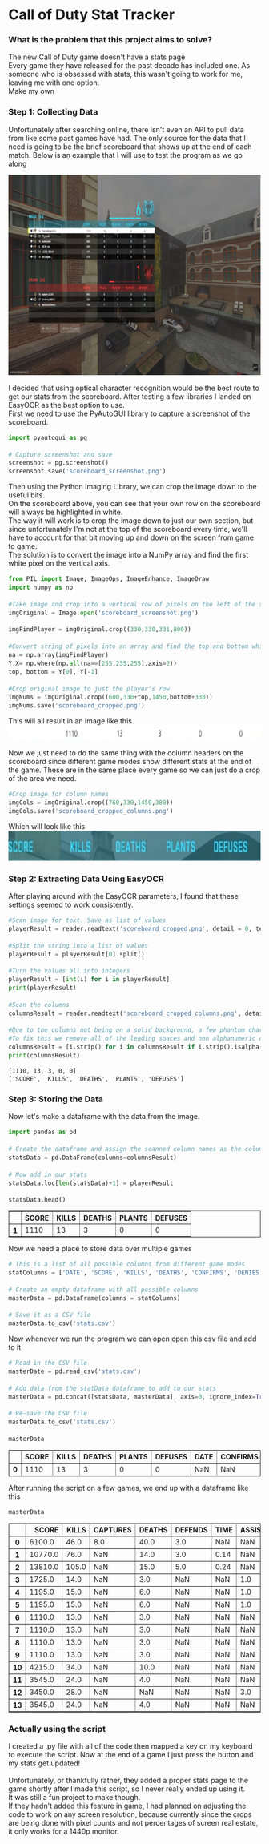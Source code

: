 # Call of Duty Stat Tracker

### What is the problem that this project aims to solve?
The new Call of Duty game doesn't have a stats page<br>
Every game they have released for the past decade has included one. As someone who is obsessed with stats, this wasn't going to work for me, leaving me with one option.<br>
Make my own

### Step 1: Collecting Data

Unfortunately after searching online, there isn't even an API to pull data from like some past games have had. The only source for the data that I need is going to be the brief scoreboard that shows up at the end of each match. Below is an example that I will use to test the program as we go along

<img src="scoreboard4.png" width="800" height="400">

I decided that using optical character recognition would be the best route to get our stats from the scoreboard. After testing a few libraries I landed on EasyOCR as the best option to use.<br>
First we need to use the PyAutoGUI library to capture a screenshot of the scoreboard.


```python
import pyautogui as pg

# Capture screenshot and save
screenshot = pg.screenshot()
screenshot.save('scoreboard_screenshot.png')
```

Then using the Python Imaging Library, we can crop the image down to the useful bits.<br>
On the scoreboard above, you can see that your own row on the scoreboard will always be highlighted in white.<br>
The way it will work is to crop the image down to just our own section, but since unfortunately I'm not at the top of the scoreboard every time, we'll have to account for that bit moving up and down on the screen from game to game.<br>
The solution is to convert the image into a NumPy array and find the first white pixel on the vertical axis. 


```python
from PIL import Image, ImageOps, ImageEnhance, ImageDraw
import numpy as np

#Take image and crop into a vertical row of pixels on the left of the scoreboard
imgOriginal = Image.open('scoreboard_screenshot.png')

imgFindPlayer = imgOriginal.crop((330,330,331,800))

#Convert string of pixels into an array and find the top and bottom white pixels
na = np.array(imgFindPlayer)
Y,X= np.where(np.all(na==[255,255,255],axis=2))
top, bottom = Y[0], Y[-1]

#Crop original image to just the player's row
imgNums = imgOriginal.crop((600,330+top,1450,bottom+330))
imgNums.save('scoreboard_cropped.png')

```

This will all result in an image like this.<br>
<img src="scoreboardcropped.png" width="800" height="30">

Now we just need to do the same thing with the column headers on the scoreboard since different game modes show different stats at the end of the game. These are in the same place every game so we can just do a crop of the area we need.


```python
#Crop image for column names
imgCols = imgOriginal.crop((760,330,1450,380))
imgCols.save('scoreboard_cropped_columns.png')
```

Which will look like this<br>
<img src="scoreboardcroppedcolumns.png" width="800" height="60">

### Step 2: Extracting Data Using EasyOCR

After playing around with the EasyOCR parameters, I found that these settings seemed to work consistently.


```python
#Scan image for text. Save as list of values
playerResult = reader.readtext('scoreboard_cropped.png', detail = 0, text_threshold= .5, low_text=.001)

#Split the string into a list of values
playerResult = playerResult[0].split()

#Turn the values all into integers 
playerResult = [int(i) for i in playerResult]
print(playerResult)

#Scan the columns
columnsResult = reader.readtext('scoreboard_cropped_columns.png', detail = 0, text_threshold= .9, low_text=.3)

#Due to the columns not being on a solid background, a few phantom characters would show up in the scan.
#To fix this we remove all of the leading spaces and non alphanumeric characters
columnsResult = [i.strip() for i in columnsResult if i.strip().isalpha()]
print(columnsResult)
```

    [1110, 13, 3, 0, 0]
    ['SCORE', 'KILLS', 'DEATHS', 'PLANTS', 'DEFUSES']
    

### Step 3: Storing the Data

Now let's make a dataframe with the data from the image.


```python
import pandas as pd

# Create the dataframe and assign the scanned column names as the columns
statsData = pd.DataFrame(columns=columnsResult)

# Now add in our stats
statsData.loc[len(statsData)+1] = playerResult

statsData.head()
```




<div>
<style scoped>
    .dataframe tbody tr th:only-of-type {
        vertical-align: middle;
    }

    .dataframe tbody tr th {
        vertical-align: top;
    }

    .dataframe thead th {
        text-align: right;
    }
</style>
<table border="1" class="dataframe">
  <thead>
    <tr style="text-align: right;">
      <th></th>
      <th>SCORE</th>
      <th>KILLS</th>
      <th>DEATHS</th>
      <th>PLANTS</th>
      <th>DEFUSES</th>
    </tr>
  </thead>
  <tbody>
    <tr>
      <th>1</th>
      <td>1110</td>
      <td>13</td>
      <td>3</td>
      <td>0</td>
      <td>0</td>
    </tr>
  </tbody>
</table>
</div>



Now we need a place to store data over multiple games


```python
# This is a list of all possible columns from different game modes
statColumns = ['DATE', 'SCORE', 'KILLS', 'DEATHS', 'CONFIRMS', 'DENIES', 'TIME', 'ASSISTS', 'LATENCY', 'PLANTS', 'DEFUSES']

# Create an empty dataframe with all possible columns
masterData = pd.DataFrame(columns = statColumns)

# Save it as a CSV file
masterData.to_csv('stats.csv')

```

Now whenever we run the program we can open open this csv file and add to it


```python
# Read in the CSV file
masterDate = pd.read_csv('stats.csv')

# Add data from the statData dataframe to add to our stats
masterData = pd.concat([statsData, masterData], axis=0, ignore_index=True)

# Re-save the CSV file
masterData.to_csv('stats.csv')

masterData
```




<div>
<style scoped>
    .dataframe tbody tr th:only-of-type {
        vertical-align: middle;
    }

    .dataframe tbody tr th {
        vertical-align: top;
    }

    .dataframe thead th {
        text-align: right;
    }
</style>
<table border="1" class="dataframe">
  <thead>
    <tr style="text-align: right;">
      <th></th>
      <th>SCORE</th>
      <th>KILLS</th>
      <th>DEATHS</th>
      <th>PLANTS</th>
      <th>DEFUSES</th>
      <th>DATE</th>
      <th>CONFIRMS</th>
      <th>DENIES</th>
      <th>TIME</th>
      <th>ASSISTS</th>
      <th>LATENCY</th>
    </tr>
  </thead>
  <tbody>
    <tr>
      <th>0</th>
      <td>1110</td>
      <td>13</td>
      <td>3</td>
      <td>0</td>
      <td>0</td>
      <td>NaN</td>
      <td>NaN</td>
      <td>NaN</td>
      <td>NaN</td>
      <td>NaN</td>
      <td>NaN</td>
    </tr>
  </tbody>
</table>
</div>



After running the script on a few games, we end up with a dataframe like this


```python
masterData
```




<div>
<table border="1" class="dataframe">
  <thead>
    <tr style="text-align: right;">
      <th></th>
      <th>SCORE</th>
      <th>KILLS</th>
      <th>CAPTURES</th>
      <th>DEATHS</th>
      <th>DEFENDS</th>
      <th>TIME</th>
      <th>ASSISTS</th>
      <th>RATIO</th>
      <th>PLANTS</th>
      <th>DEFUSES</th>
      <th>CONFIRMS</th>
      <th>DENIES</th>
      <th>LATENCY</th>
    </tr>
  </thead>
  <tbody>
    <tr>
      <th>0</th>
      <td>6100.0</td>
      <td>46.0</td>
      <td>8.0</td>
      <td>40.0</td>
      <td>3.0</td>
      <td>NaN</td>
      <td>NaN</td>
      <td>NaN</td>
      <td>NaN</td>
      <td>NaN</td>
      <td>NaN</td>
      <td>NaN</td>
      <td>NaN</td>
    </tr>
    <tr>
      <th>1</th>
      <td>10770.0</td>
      <td>76.0</td>
      <td>NaN</td>
      <td>14.0</td>
      <td>3.0</td>
      <td>0.14</td>
      <td>NaN</td>
      <td>NaN</td>
      <td>NaN</td>
      <td>NaN</td>
      <td>NaN</td>
      <td>NaN</td>
      <td>NaN</td>
    </tr>
    <tr>
      <th>2</th>
      <td>13810.0</td>
      <td>105.0</td>
      <td>NaN</td>
      <td>15.0</td>
      <td>5.0</td>
      <td>0.24</td>
      <td>NaN</td>
      <td>NaN</td>
      <td>NaN</td>
      <td>NaN</td>
      <td>NaN</td>
      <td>NaN</td>
      <td>NaN</td>
    </tr>
    <tr>
      <th>3</th>
      <td>1725.0</td>
      <td>14.0</td>
      <td>NaN</td>
      <td>3.0</td>
      <td>NaN</td>
      <td>NaN</td>
      <td>1.0</td>
      <td>4.67</td>
      <td>NaN</td>
      <td>NaN</td>
      <td>NaN</td>
      <td>NaN</td>
      <td>NaN</td>
    </tr>
    <tr>
      <th>4</th>
      <td>1195.0</td>
      <td>15.0</td>
      <td>NaN</td>
      <td>6.0</td>
      <td>NaN</td>
      <td>NaN</td>
      <td>1.0</td>
      <td>250.00</td>
      <td>NaN</td>
      <td>NaN</td>
      <td>NaN</td>
      <td>NaN</td>
      <td>NaN</td>
    </tr>
    <tr>
      <th>5</th>
      <td>1195.0</td>
      <td>15.0</td>
      <td>NaN</td>
      <td>6.0</td>
      <td>NaN</td>
      <td>NaN</td>
      <td>1.0</td>
      <td>250.00</td>
      <td>NaN</td>
      <td>NaN</td>
      <td>NaN</td>
      <td>NaN</td>
      <td>NaN</td>
    </tr>
    <tr>
      <th>6</th>
      <td>1110.0</td>
      <td>13.0</td>
      <td>NaN</td>
      <td>3.0</td>
      <td>NaN</td>
      <td>NaN</td>
      <td>NaN</td>
      <td>NaN</td>
      <td>0.0</td>
      <td>0.0</td>
      <td>NaN</td>
      <td>NaN</td>
      <td>NaN</td>
    </tr>
    <tr>
      <th>7</th>
      <td>1110.0</td>
      <td>13.0</td>
      <td>NaN</td>
      <td>3.0</td>
      <td>NaN</td>
      <td>NaN</td>
      <td>NaN</td>
      <td>NaN</td>
      <td>0.0</td>
      <td>0.0</td>
      <td>NaN</td>
      <td>NaN</td>
      <td>NaN</td>
    </tr>
    <tr>
      <th>8</th>
      <td>1110.0</td>
      <td>13.0</td>
      <td>NaN</td>
      <td>3.0</td>
      <td>NaN</td>
      <td>NaN</td>
      <td>NaN</td>
      <td>NaN</td>
      <td>0.0</td>
      <td>0.0</td>
      <td>NaN</td>
      <td>NaN</td>
      <td>NaN</td>
    </tr>
    <tr>
      <th>9</th>
      <td>1110.0</td>
      <td>13.0</td>
      <td>NaN</td>
      <td>3.0</td>
      <td>NaN</td>
      <td>NaN</td>
      <td>NaN</td>
      <td>NaN</td>
      <td>0.0</td>
      <td>0.0</td>
      <td>NaN</td>
      <td>NaN</td>
      <td>NaN</td>
    </tr>
    <tr>
      <th>10</th>
      <td>4215.0</td>
      <td>34.0</td>
      <td>NaN</td>
      <td>10.0</td>
      <td>NaN</td>
      <td>NaN</td>
      <td>NaN</td>
      <td>NaN</td>
      <td>NaN</td>
      <td>NaN</td>
      <td>11.0</td>
      <td>1.0</td>
      <td>NaN</td>
    </tr>
    <tr>
      <th>11</th>
      <td>3545.0</td>
      <td>24.0</td>
      <td>NaN</td>
      <td>4.0</td>
      <td>NaN</td>
      <td>NaN</td>
      <td>NaN</td>
      <td>NaN</td>
      <td>NaN</td>
      <td>NaN</td>
      <td>11.0</td>
      <td>0.0</td>
      <td>NaN</td>
    </tr>
    <tr>
      <th>12</th>
      <td>3450.0</td>
      <td>28.0</td>
      <td>NaN</td>
      <td>NaN</td>
      <td>NaN</td>
      <td>NaN</td>
      <td>3.0</td>
      <td>NaN</td>
      <td>NaN</td>
      <td>NaN</td>
      <td>NaN</td>
      <td>NaN</td>
      <td>23.0</td>
    </tr>
    <tr>
      <th>13</th>
      <td>3545.0</td>
      <td>24.0</td>
      <td>NaN</td>
      <td>4.0</td>
      <td>NaN</td>
      <td>NaN</td>
      <td>NaN</td>
      <td>NaN</td>
      <td>NaN</td>
      <td>NaN</td>
      <td>11.0</td>
      <td>0.0</td>
      <td>NaN</td>
    </tr>
  </tbody>
</table>
</div>



### Actually using the script

I created a .py file with all of the code then mapped a key on my keyboard to execute the script. Now at the end of a game I just press the button and my stats get updated!<br>
<br>
Unfortunately, or thankfully rather, they added a proper stats page to the game shortly after I made this script, so I never really ended up using it.<br>
It was still a fun project to make though.<br>
If they hadn't added this feature in game, I had planned on adjusting the code to work on any screen resolution, because currently since the crops are being done with pixel counts and not percentages of screen real estate, it only works for a 1440p monitor.
